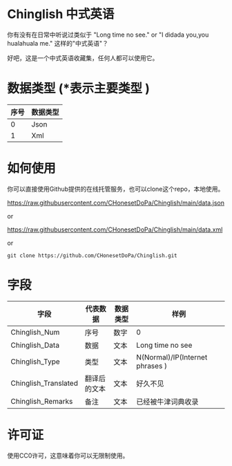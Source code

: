 # Chinglish 中式英语

你有没有在日常中听说过类似于 "Long time no see." or "I didada you,you hualahuala me." 这样的"中式英语"？

好吧，这是一个中式英语收藏集，任何人都可以使用它。

# 数据类型 (\*表示主要类型 )

| 序号 | 数据类型 |
| ---- | -------- |
| 0    | Json     |
| 1    | Xml      |

# 如何使用

你可以直接使用Github提供的在线托管服务，也可以clone这个repo，本地使用。

https://raw.githubusercontent.com/CHonesetDoPa/Chinglish/main/data.json

or

https://raw.githubusercontent.com/CHonesetDoPa/Chinglish/main/data.xml

or

```
git clone https://github.com/CHonesetDoPa/Chinglish.git
```
# 字段

| 字段                 | 代表数据     | 数据类型 | 样例                             |
| -------------------- | ------------ | -------- | ------------------------------- |
| Chinglish_Num        | 序号         | 数字     | 0                                |
| Chinglish_Data       | 数据         | 文本     | Long time no see                 |
| Chinglish_Type       | 类型         | 文本     | N(Normal)/IP(Internet phrases )  |
| Chinglish_Translated | 翻译后的文本  | 文本     | 好久不见                          |
| Chinglish_Remarks    | 备注         | 文本     | 已经被牛津词典收录                 |

# 许可证

使用CC0许可，这意味着你可以无限制使用。
